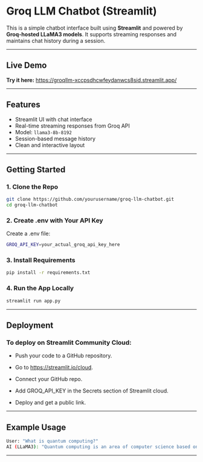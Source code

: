 # Groq LLM Chatbot (Streamlit)

This is a simple chatbot interface built using **Streamlit** and powered by **Groq-hosted LLaMA3 models**. It supports streaming responses and maintains chat history during a session.

---

## Live Demo

**Try it here:** 
https://groqllm-xccpsdhcwfeydanwcs8sid.streamlit.app/


---

## Features

- Streamlit UI with chat interface
- Real-time streaming responses from Groq API
- Model: `llama3-8b-8192`
- Session-based message history
- Clean and interactive layout

---

## Getting Started

### 1. Clone the Repo

```bash
git clone https://github.com/yourusername/groq-llm-chatbot.git
cd groq-llm-chatbot
```

### 2. Create .env with Your API Key

Create a .env file:
```bash
GROQ_API_KEY=your_actual_groq_api_key_here
```

### 3. Install Requirements

```bash
pip install -r requirements.txt
```

### 4. Run the App Locally

```bash
streamlit run app.py
```

---


## Deployment

### To deploy on Streamlit Community Cloud:

- Push your code to a GitHub repository.


- Go to https://streamlit.io/cloud.


- Connect your GitHub repo.


- Add GROQ_API_KEY in the Secrets section of Streamlit cloud.


- Deploy and get a public link.



---



## Example Usage
```bash
User: "What is quantum computing?"
AI (LLaMA3): "Quantum computing is an area of computer science based on quantum theory..."
```


---